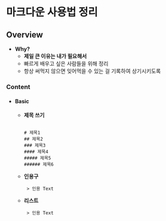 마크다운 사용법 정리
====================

Overview
--------

-	**Why?**
	-	**제일 큰 이유는 내가 필요해서**
	-	빠르게 배우고 싶은 사람들을 위해 정리
	-	항상 써먹지 않으면 잊어먹을 수 있는 걸 기록하여 상기시키도록

### Content

-	#### Basic
    - **제목 쓰기**
    	<pre>
      <code>
      # 제목1
      ## 제목2
      ### 제목3
      #### 제목4
      ##### 제목5
      ###### 제목6
      </code></pre>
    - **인용구**
      <pre><code> > 인용 Text
      </code></pre>
    - **리스트**
      <pre><code> > 인용 Text
      </code></pre>
